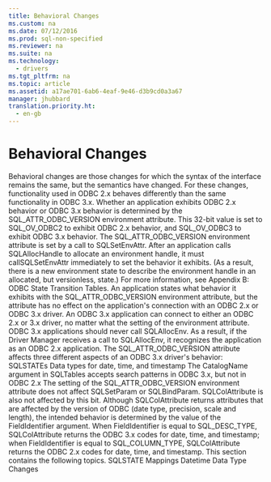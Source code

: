 ```yaml
---
title: Behavioral Changes
ms.custom: na
ms.date: 07/12/2016
ms.prod: sql-non-specified
ms.reviewer: na
ms.suite: na
ms.technology: 
  - drivers
ms.tgt_pltfrm: na
ms.topic: article
ms.assetid: a17ae701-6ab6-4eaf-9e46-d3b9cd0a3a67
manager: jhubbard
translation.priority.ht: 
  - en-gb
---
```

# Behavioral Changes
<?xml version="1.0" encoding="utf-8"?>
<developerConceptualDocument xmlns="http://ddue.schemas.microsoft.com/authoring/2003/5" xmlns:xlink="http://www.w3.org/1999/xlink" xmlns:xsi="http://www.w3.org/2001/XMLSchema-instance" xsi:schemaLocation="http://ddue.schemas.microsoft.com/authoring/2003/5 http://dduestorage.blob.core.windows.net/ddueschema/developer.xsd">
  <introduction>
    <para>Behavioral changes are those changes for which the <legacyItalic>syntax</legacyItalic> of the interface remains the same, but the <legacyItalic>semantics</legacyItalic> have changed. For these changes, functionality used in ODBC 2.<legacyItalic>x </legacyItalic>behaves differently than the same functionality in ODBC 3.<legacyItalic>x</legacyItalic>.</para>
    <para>Whether an application exhibits ODBC 2.<legacyItalic>x</legacyItalic> behavior or ODBC 3.<legacyItalic>x</legacyItalic> behavior is determined by the SQL_ATTR_ODBC_VERSION environment attribute. This 32-bit value is set to SQL_OV_ODBC2 to exhibit ODBC 2.<legacyItalic>x</legacyItalic> behavior, and SQL_OV_ODBC3 to exhibit ODBC 3.<legacyItalic>x</legacyItalic> behavior.</para>
    <para>The SQL_ATTR_ODBC_VERSION environment attribute is set by a call to <legacyBold>SQLSetEnvAttr</legacyBold>. After an application calls <legacyBold>SQLAllocHandle</legacyBold> to allocate an environment handle, it must call<legacyBold>SQLSetEnvAttr</legacyBold> immediately to set the behavior it exhibits. (As a result, there is a new environment state to describe the environment handle in an allocated, but versionless, state.) For more information, see <legacyLink xlink:href="15088dbe-896f-4296-b397-02bb3d0ac0fb">Appendix B: ODBC State Transition Tables</legacyLink>.</para>
    <para>An application states what behavior it exhibits with the SQL_ATTR_ODBC_VERSION environment attribute, but the attribute has no effect on the application's connection with an ODBC 2.<legacyItalic>x</legacyItalic> or ODBC 3.<legacyItalic>x</legacyItalic> driver. An ODBC 3.<legacyItalic>x</legacyItalic> application can connect to either an ODBC 2.<legacyItalic>x </legacyItalic>or 3.<legacyItalic>x</legacyItalic> driver, no matter what the setting of the environment attribute.</para>
    <para>ODBC 3.<legacyItalic>x</legacyItalic> applications should never call <legacyBold>SQLAllocEnv</legacyBold>. As a result, if the Driver Manager receives a call to <legacyBold>SQLAllocEnv</legacyBold>, it recognizes the application as an ODBC 2.<legacyItalic>x </legacyItalic>application.</para>
    <para>The SQL_ATTR_ODBC_VERSION attribute affects three different aspects of an ODBC 3.<legacyItalic>x</legacyItalic> driver's behavior:  </para>
    <list class="bullet">
      <listItem>
        <para>SQLSTATEs</para>
      </listItem>
      <listItem>
        <para>Data types for date, time, and timestamp</para>
      </listItem>
      <listItem>
        <para>The <legacyItalic>CatalogName</legacyItalic> argument in <legacyBold>SQLTables</legacyBold> accepts search patterns in ODBC 3.<legacyItalic>x</legacyItalic>, but not in ODBC 2.<legacyItalic>x</legacyItalic></para>
      </listItem>
    </list>
    <para>The setting of the SQL_ATTR_ODBC_VERSION environment attribute does not affect <legacyBold>SQLSetParam</legacyBold> or <legacyBold>SQLBindParam</legacyBold>. <legacyBold>SQLColAttribute</legacyBold> is also not affected by this bit. Although <legacyBold>SQLColAttribute</legacyBold> returns attributes that are affected by the version of ODBC (date type, precision, scale and length), the intended behavior is determined by the value of the <legacyItalic>FieldIdentifier</legacyItalic> argument. When <legacyItalic>FieldIdentifier </legacyItalic>is equal to SQL_DESC_TYPE, <legacyBold>SQLColAttribute</legacyBold> returns the ODBC 3.<legacyItalic>x</legacyItalic> codes for date, time, and timestamp; when <legacyItalic>FieldIdentifier</legacyItalic> is equal to SQL_COLUMN_TYPE, <legacyBold>SQLColAttribute</legacyBold> returns the ODBC 2.<legacyItalic>x </legacyItalic>codes for date, time, and timestamp.</para>
    <para>This section contains the following topics.  </para>
    <list class="bullet">
      <listItem>
        <para>             <legacyLink xlink:href="6e6cabcf-a204-40eb-b77d-8a0c4a5e8524">SQLSTATE Mappings</legacyLink>           </para>
      </listItem>
      <listItem>
        <para>             <legacyLink xlink:href="c38c79f9-8bb0-4633-ac86-542366c09a95">Datetime Data Type Changes</legacyLink>           </para>
      </listItem>
    </list>
  </introduction>
  <relatedTopics />
</developerConceptualDocument>